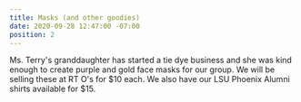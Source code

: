 ```yaml
---
title: Masks (and other goodies)
date: 2020-09-28 12:47:00 -07:00
position: 2
---
```


Ms. Terry's granddaughter has started a tie dye business and she was kind enough to create purple and gold face masks for our group. We will be selling these at RT O's for $10 each. We also have our LSU Phoenix Alumni shirts available for $15.